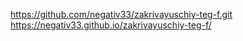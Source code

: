 https://github.com/negativ33/zakrivayuschiy-teg-f.git
https://negativ33.github.io/zakrivayuschiy-teg-f/